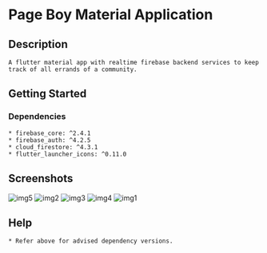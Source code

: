 # Page Boy Material Application
## Description
```
A flutter material app with realtime firebase backend services to keep track of all errands of a community.
```
## Getting Started

### Dependencies
```
* firebase_core: ^2.4.1
* firebase_auth: ^4.2.5
* cloud_firestore: ^4.3.1
* flutter_launcher_icons: ^0.11.0
```

## Screenshots
![img5](https://user-images.githubusercontent.com/104988861/217524681-c747f278-0505-44c4-a08d-b96dc61e6d8d.jpeg)
![img2](https://user-images.githubusercontent.com/104988861/217524715-1affac26-6e36-498c-a874-7411e58893a4.jpeg)
![img3](https://user-images.githubusercontent.com/104988861/217524738-5f75c8f2-fbcf-4c0c-b00b-784efda8066c.jpeg)
![img4](https://user-images.githubusercontent.com/104988861/217524766-c8efb85d-5521-444f-9ba7-ac26c3bb687c.jpeg)
![img1](https://user-images.githubusercontent.com/104988861/217524787-217ad19f-6a41-4f7c-9295-a7d48c4d5eed.jpeg)

## Help
```
* Refer above for advised dependency versions.
```
